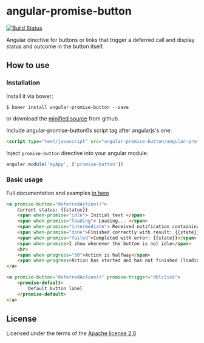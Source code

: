# angular-promise-button

[![Build Status](https://travis-ci.org/erpheus/angular-promise-button.svg?branch=master)](https://travis-ci.org/erpheus/angular-promise-button)

Angular directive for buttons or links that trigger a deferred call and display status and outcome in the button itself.

## How to use

### Installation

Install it via bower:

	$ bower install angular-promise-button --save


or download the [minified source](lalala) from github.

Include angular-promise-button0s script tag after angularjs's one:

```html
<script type="text/javascript" src="angular-promise-button/angular-promise-button.js"></script>
```

Inject `promise-button` directive into your angular module:

```javascript
angular.module('myApp', ['promise-button'])
```

### Basic usage

Full documentation and examples [in here](http://erpheus.github.io/angular-promise-button)

```html
<a promise-button="deferredAction()">
	Current status: {{status}}
	<span when-promise="idle"> Initial text </span>
    <span when-promise="loading"> Loading... </span>
    <span when-promise="intermediate"> Received notification containing {{state}} </span>
    <span when-promise="done">Finished correctly with result: {{state}}</span>
    <span when-promise="failed">Completed with error: {{state}}</span>
    <span when-promise>I show whenever the button is not idle</span>
    <br>
    <span when-progress="50">Action is halfway</span>
    <span when-progress>Action has started and has not finished (loading or intermediate)</span>
</a>
```


```html
<a promise-button="deferredAction()" promise-trigger="dblclick">
	<promise-default>
		Default button label
	</promise-default>
</a>
```


## License
Licensed under the terms of the [Apache license 2.0](https://github.com/erpheus/angular-promise-button/blob/master/LICENSE)
